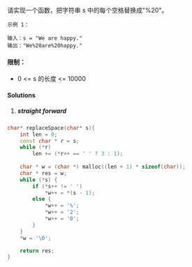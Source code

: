 请实现一个函数，把字符串 s 中的每个空格替换成"%20"。

 

```
示例 1：

输入：s = "We are happy."
输出："We%20are%20happy."
```

 

#### 限制：

- 0 <= s 的长度 <= 10000


#### Solutions

1. ##### straight forward

```c++
char* replaceSpace(char* s){
    int len = 0;
    const char * r = s;
    while (*r)
        len += (*r++ == ' ' ? 3 : 1);
    
    char * w = (char *) malloc((len + 1) * sizeof(char));
    char * res = w;
    while (*s) {
        if (*s++ != ' ')
            *w++ = *(s - 1);
        else {
            *w++ = '%';
            *w++ = '2';
            *w++ = '0';
        }
    }
    *w = '\0';

    return res;
}
```